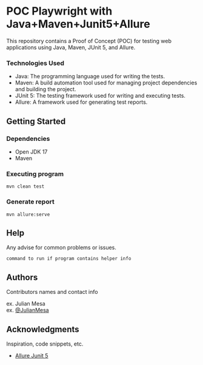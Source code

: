 # POC Playwright with Java+Maven+Junit5+Allure

This repository contains a Proof of Concept (POC) for testing web applications using Java, Maven, JUnit 5, and Allure.

### Technologies Used
* Java: The programming language used for writing the tests.
* Maven: A build automation tool used for managing project dependencies and building the project.
* JUnit 5: The testing framework used for writing and executing tests.
* Allure: A framework used for generating test reports.

## Getting Started

### Dependencies

* Open JDK 17
* Maven
  

### Executing program


```
mvn clean test
```

### Generate report


```
mvn allure:serve
```

## Help

Any advise for common problems or issues.
```
command to run if program contains helper info
```

## Authors

Contributors names and contact info

ex. Julian Mesa  
ex. [@JulianMesa](https://www.linkedin.com/in/julianmesautomation/)



## Acknowledgments

Inspiration, code snippets, etc.
* [Allure Junit 5](https://github.com/allure-examples/junit5-java-maven)
